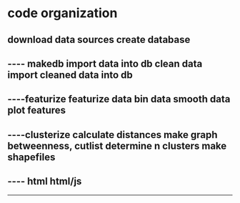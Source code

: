 # code organization

download data sources
create database
----
---- makedb
import data into db
clean data
import cleaned data into db
----
----featurize
featurize data
bin data
smooth data
plot features
----
----clusterize
calculate distances
make graph
betweenness, cutlist
determine n clusters
make shapefiles
----
---- html
html/js
----
----

